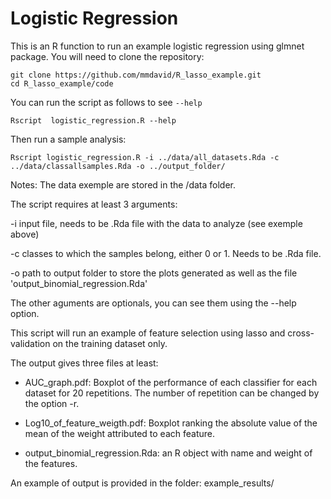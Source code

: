# Logistic Regression

This is an R function to run an example logistic regression using glmnet package. You will need to clone the repository:

    git clone https://github.com/mmdavid/R_lasso_example.git
    cd R_lasso_example/code

You can run the script as follows to see `--help`

    Rscript  logistic_regression.R --help

Then run a sample analysis:

    Rscript logistic_regression.R -i ../data/all_datasets.Rda -c ../data/classallsamples.Rda -o ../output_folder/

Notes: The data exemple are stored in the /data folder.

The script requires at least 3 arguments: 

-i input file, needs to be .Rda file with the data to analyze (see exemple above)

-c classes to which the samples belong, either 0 or 1. Needs to be .Rda file. 

-o path to output folder to store the plots generated as well as the file 'output_binomial_regression.Rda'

The other aguments are optionals, you can see them using the --help option.

This script will run an example of feature selection using lasso and cross-validation on the training dataset only.


The output gives three files at least: 

- AUC_graph.pdf: Boxplot of the performance of each classifier for each dataset for 20 repetitions. The number of repetition can be changed by the option -r. 

- Log10_of_feature_weigth.pdf: Boxplot ranking the absolute value of the mean of the weight attributed to each feature. 

- output_binomial_regression.Rda: an R object with name and weight of the features. 

An example of output is provided in the folder: example_results/
